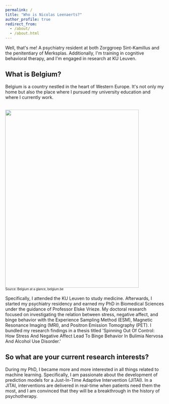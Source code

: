 ```yaml
---
permalink: /
title: "Who is Nicolas Leenaerts?"
author_profile: true
redirect_from:
  - /about/
  - /about.html
---
```


Well, that's me! A psychiatry resident at both Zorggroep Sint-Kamillus and the penitentiary of Merksplas. Additionally, I'm training in cognitive behavioral therapy, and I'm engaged in research at KU Leuven.

## What is Belgium?
Belgium is a country nestled in the heart of Western Europe. It's not only my home but also the place where I pursued my university education and where I currently work.

<br/><img src='/images/Belgium.png' width="423" height="564">
<br/><sup><sub>Source: Belgium at a glance, belgium.be</sub></sup>

Specifically, I attended the KU Leuven to study medicine. Afterwards, I started my psychiatry residency and earned my PhD in Biomedical Sciences under the guidance of Professor Elske Vrieze. My doctoral research focused on investigating the relation between stress, negative affect, and binge behavior with the Experience Sampling Method (ESM), Magnetic Resonance Imaging (MRI), and Positron Emission Tomography (PET). I bundled my research findings in a thesis titled 'Spinning Out Of Control: How Stress And Negative Affect Lead To Binge Behavior In Bulimia Nervosa And Alcohol Use Disorder.'

## So what are your current research interests?

During my PhD, I became more and more interested in all things related to machine learning. Specifically, I am passionate about the development of prediction models for a Just-In-Time Adaptive Intervention (JITAI). In a JITAI, interventions are delivered in  real-time when patients need them the most, and I am convinced that they will be a breakthrough in the history of psychotherapy.
